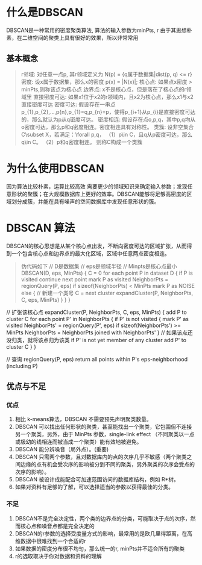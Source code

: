 # 什么是DBSCAN
DBSCAN是一种常用的密度聚类算法, 算法的输入参数为minPts, r
由于其思想朴素，在二维空间的聚类上具有很好的效果，所以非常常用
## 基本概念
> r邻域: 对任意一点p, 其r领域定义为 N(p) = {q属于数据集|dist(p, q) <= r}
> 密度: 设x属于数据集，那么x的密度 p(x) = |N(x)|;
> 核心点: 如果点x密度 > minPts,则称该点为核心点
> 边界点: x不是核心点，但是落在了核心点的r领域里
> 直接密度可达: 如果x1位于x2的r领域内，且x2为核心点，那么x1与x2直接密度可达
> 密度可达: 假设存在一串点p_{1},p_{2},...,p{n},p_{1}=q,p_{n}=p，使得p_{i+1}从p_{i}是直接密度可达的，那么就认为p从q密度可达。
> 密度相连: 假设存在点o,p,q，其中p,q均从o密度可达，那么p和q密度相连。密度相连具有对称性。
> 类簇:
设非空集合C\subset X，若满足：\forall p,q，
（1）p\in C，且q从p密度可达，那么q\in C。
（2）p和q密度相连。
则称C构成一个类簇
# 为什么使用DBSCAN
因为算法比较朴素，运算比较高效
需要更少的领域知识来确定输入参数；发现任意形状的聚簇；在大规模数据库上更好的效率。DBSCAN能够将足够高密度的区域划分成簇，并能在具有噪声的空间数据库中发现任意形状的簇。

# DBSCAN 算法
DBSCAN的核心思想是从某个核心点出发，不断向密度可达的区域扩张，从而得到一个包含核心点和边界点的最大化区域，区域中任意两点密度相连。
> 伪代码如下
// D是数据集
// eps是领域半径
// Minpts是核心点最小
DBSCAN(D, eps, MinPts) {
   C = 0
   for each point P in dataset D {
      if P is visited
         continue next point
      mark P as visited
      NeighborPts = regionQuery(P, eps)
      if sizeof(NeighborPts) < MinPts
         mark P as NOISE
      else {
         // 新建一个类号
         C = next cluster
         expandCluster(P, NeighborPts, C, eps, MinPts)
      }
   }
}

// 扩张该核心点
expandCluster(P, NeighborPts, C, eps, MinPts) {
   add P to cluster C
   for each point P' in NeighborPts { 
      if P' is not visited {
         mark P' as visited
         NeighborPts' = regionQuery(P', eps)
         if sizeof(NeighborPts') >= MinPts
            NeighborPts = NeighborPts joined with NeighborPts'
      }
      // 如果该点还没归类，就将该点归为该类
      if P' is not yet member of any cluster
         add P' to cluster C
   }
}

// 查询
regionQuery(P, eps)
   return all points within P's eps-neighborhood (including P)

## 优点与不足
### 优点
1. 相比 k-means算法，DBSCAN 不需要预先声明聚类数量。
2. DBSCAN 可以找出任何形状的聚类，甚至能找出一个聚类，它包围但不连接另一个聚类，另外，由于 MinPts 参数，single-link effect （不同聚类以一点或极幼的线相连而被当成一个聚类）能有效地被避免。
3. DBSCAN 能分辨噪音（局外点）。(重要)
4. DBSCAN 只需两个参数，且对数据库内的点的次序几乎不敏感（两个聚类之间边缘的点有机会受次序的影响被分到不同的聚类，另外聚类的次序会受点的次序的影响）。
5. DBSCAN 被设计成能配合可加速范围访问的数据库结构，例如 R*树。
6. 如果对资料有足够的了解，可以选择适当的参数以获得最佳的分类。
### 不足
1. DBSCAN不是完全决定性，两个类的边界点的分类，可能取决于点的次序，然而核心点和噪音点都是完全决定的
2. DBSCAN的r参数的选择受度量方式的影响，最常用的是欧几里得距离，在高维数据中很难找到一个合适的r
3. 如果数据的密度分布很不均匀，那么统一的r, minPts并不适合所有的聚类
4. r的选取取决于你对数据和资料的理解